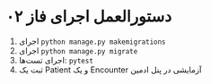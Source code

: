 # دستورالعمل اجرای فاز ۰۲

1) اجرای `python manage.py makemigrations`
2) اجرای `python manage.py migrate`
3) اجرای تست‌ها: `pytest`
4) ثبت یک Patient و یک Encounter آزمایشی در پنل ادمین